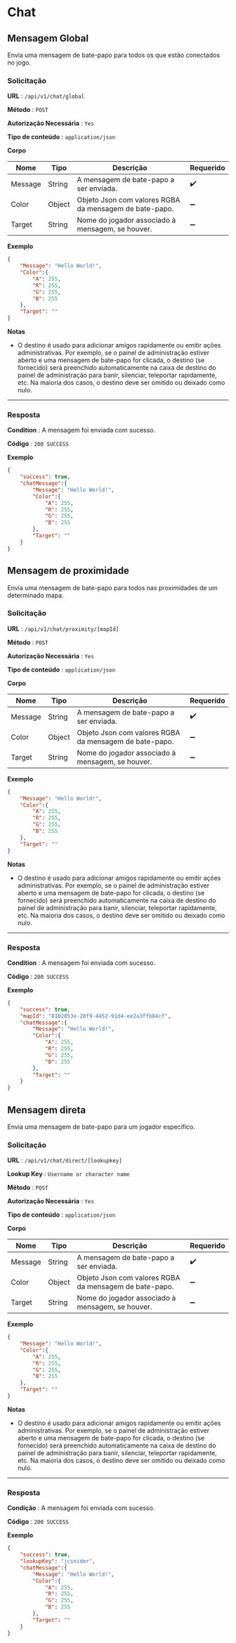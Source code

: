 # Chat


## Mensagem Global

Envia uma mensagem de bate-papo para todos os que estão conectados no jogo.

### Solicitação

**URL** : `/api/v1/chat/global`

**Método** : `POST`

**Autorização Necessária** : `Yes`

**Tipo de conteúdo** : `application/json`

**Corpo**

| Nome  | Tipo | Descrição | Requerido |
| ----- | ---- |------------ | -------- |
| Message | String  | A mensagem de bate-papo a ser enviada. | :heavy_check_mark: |
| Color | Object  | Objeto Json com valores RGBA da mensagem de bate-papo. | :heavy_minus_sign: |
| Target | String  | Nome do jogador associado à mensagem, se houver. | :heavy_minus_sign: |

**Exemplo**

```json
{
	"Message": "Hello World!",
	"Color":{
		"A": 255,
		"R": 255,
		"G": 255,
		"B": 255
	},
	"Target": ""
}
```


**Notas**

* O destino é usado para adicionar amigos rapidamente ou emitir ações administrativas. Por exemplo, se o painel de administração estiver aberto e uma mensagem de bate-papo for clicada, o destino (se fornecido) será preenchido automaticamente na caixa de destino do painel de administração para banir, silenciar, teleportar rapidamente, etc. Na maioria dos casos, o destino deve ser omitido ou deixado como nulo.

---

### Resposta

**Condition** : A mensagem foi enviada com sucesso.

**Código** : `200 SUCCESS`

**Exemplo**

```json
{
	"success": true,
	"chatMessage":{
		"Message": "Hello World!",
		"Color":{
			"A": 255,
			"R": 255,
			"G": 255,
			"B": 255
		},
		"Target": ""
	}
}
```


## Mensagem de proximidade

Envia uma mensagem de bate-papo para todos nas proximidades de um determinado mapa.

### Solicitação

**URL** : `/api/v1/chat/proximity/[mapId]`

**Método** : `POST`

**Autorização Necessária** : `Yes`

**Tipo de conteúdo** : `application/json`

**Corpo**

| Nome  | Tipo | Descrição | Requerido |
| ----- | ---- |------------ | -------- |
| Message | String  | A mensagem de bate-papo a ser enviada. | :heavy_check_mark: |
| Color | Object  | Objeto Json com valores RGBA da mensagem de bate-papo. | :heavy_minus_sign: |
| Target | String  | Nome do jogador associado à mensagem, se houver. | :heavy_minus_sign: |

**Exemplo**

```json
{
	"Message": "Hello World!",
	"Color":{
		"A": 255,
		"R": 255,
		"G": 255,
		"B": 255
	},
	"Target": ""
}
```


**Notas**
* O destino é usado para adicionar amigos rapidamente ou emitir ações administrativas. Por exemplo, se o painel de administração estiver aberto e uma mensagem de bate-papo for clicada, o destino (se fornecido) será preenchido automaticamente na caixa de destino do painel de administração para banir, silenciar, teleportar rapidamente, etc. Na maioria dos casos, o destino deve ser omitido ou deixado como nulo.

---

### Resposta

**Condition** : A mensagem foi enviada com sucesso.

**Código** : `200 SUCCESS`

**Exemplo**

```json
{
	"success": true,
	"mapId": "8102053e-28f9-4452-91d4-ee2a3ffb84cf",
	"chatMessage":{
		"Message": "Hello World!",
		"Color":{
			"A": 255,
			"R": 255,
			"G": 255,
			"B": 255
		},
		"Target": ""
	}
}
```


## Mensagem direta

Envia uma mensagem de bate-papo para um jogador específico.

### Solicitação

**URL** : `/api/v1/chat/direct/[lookupkey]`

**Lookup Key** : `Username or character name`

**Método** : `POST`

**Autorização Necessária** : `Yes`

**Tipo de conteúdo** : `application/json`

**Corpo**

| Nome  | Tipo | Descrição | Requerido |
| ----- | ---- |------------ | -------- |
| Message | String  | A mensagem de bate-papo a ser enviada. | :heavy_check_mark: |
| Color | Object  | Objeto Json com valores RGBA da mensagem de bate-papo. | :heavy_minus_sign: |
| Target | String  | Nome do jogador associado à mensagem, se houver. | :heavy_minus_sign: |

**Exemplo**

```json
{
	"Message": "Hello World!",
	"Color":{
		"A": 255,
		"R": 255,
		"G": 255,
		"B": 255
	},
	"Target": ""
}
```


**Notas**
* O destino é usado para adicionar amigos rapidamente ou emitir ações administrativas. Por exemplo, se o painel de administração estiver aberto e uma mensagem de bate-papo for clicada, o destino (se fornecido) será preenchido automaticamente na caixa de destino do painel de administração para banir, silenciar, teleportar rapidamente, etc. Na maioria dos casos, o destino deve ser omitido ou deixado como nulo.

---

### Resposta

**Condição** : A mensagem foi enviada com sucesso.

**Código** : `200 SUCCESS`

**Exemplo**

```json
{
	"success": true,
	"lookupKey": "jcsnider",
	"chatMessage":{
		"Message": "Hello World!",
		"Color":{
			"A": 255,
			"R": 255,
			"G": 255,
			"B": 255
		},
		"Target": ""
	}
}
```
